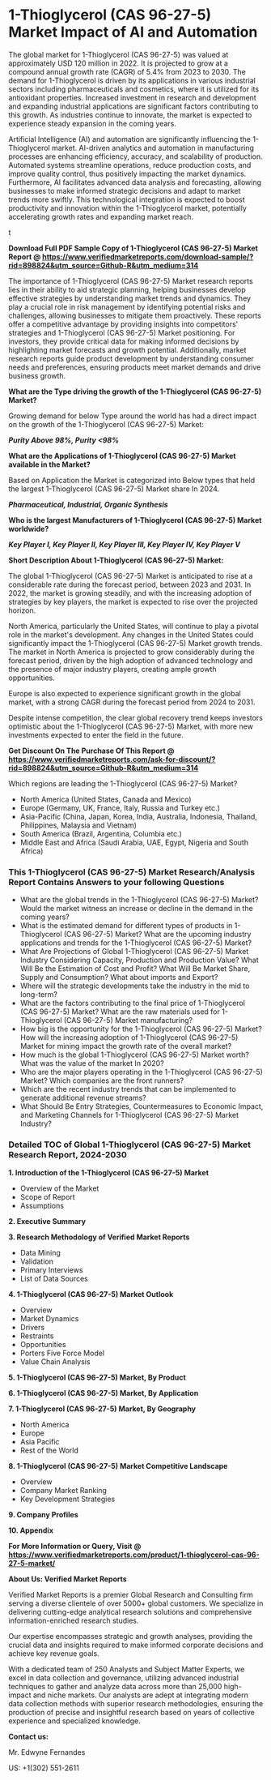 <meta name="title" content="Global 1-Thioglycerol (CAS 96-27-5) Market Impact of AI and Automation"><meta name="description" content="The global market for 1-Thioglycerol (CAS 96-27-5) was valued at approximately USD 120 million in 2022. It is projected to grow at a compound annual growth rate (CAGR)"><meta name="title" content="1-Thioglycerol (CAS 96-27-5) Market Size, Share, Scope, Trends, Growth, Opportunities, Analysis, Forecast"><h1>1-Thioglycerol (CAS 96-27-5) Market Impact of AI and Automation</h1><p>The global market for 1-Thioglycerol (CAS 96-27-5) was valued at approximately USD 120 million in 2022. It is projected to grow at a compound annual growth rate (CAGR) of 5.4% from 2023 to 2030. The demand for 1-Thioglycerol is driven by its applications in various industrial sectors including pharmaceuticals and cosmetics, where it is utilized for its antioxidant properties. Increased investment in research and development and expanding industrial applications are significant factors contributing to this growth. As industries continue to innovate, the market is expected to experience steady expansion in the coming years.</p><p>Artificial Intelligence (AI) and automation are significantly influencing the 1-Thioglycerol market. AI-driven analytics and automation in manufacturing processes are enhancing efficiency, accuracy, and scalability of production. Automated systems streamline operations, reduce production costs, and improve quality control, thus positively impacting the market dynamics. Furthermore, AI facilitates advanced data analysis and forecasting, allowing businesses to make informed strategic decisions and adapt to market trends more swiftly. This technological integration is expected to boost productivity and innovation within the 1-Thioglycerol market, potentially accelerating growth rates and expanding market reach.</p>t</p><p id="" class=""><strong>Download Full PDF Sample Copy of 1-Thioglycerol (CAS 96-27-5) Market Report @ <a href="https://www.verifiedmarketreports.com/download-sample/?rid=898824&utm_source=Github-R&utm_medium=314" target="_blank">https://www.verifiedmarketreports.com/download-sample/?rid=898824&utm_source=Github-R&utm_medium=314</a></strong></p><p>The importance of&nbsp;1-Thioglycerol (CAS 96-27-5) Market research reports lies in their ability to aid strategic planning, helping businesses develop effective strategies by understanding market trends and dynamics. They play a crucial role in risk management by identifying potential risks and challenges, allowing businesses to mitigate them proactively. These reports offer a competitive advantage by providing insights into competitors' strategies and 1-Thioglycerol (CAS 96-27-5) Market positioning. For investors, they provide critical data for making informed decisions by highlighting market forecasts and growth potential. Additionally, market research reports guide product development by understanding consumer needs and preferences, ensuring products meet market demands and drive business growth.</p><p><strong>What are the&nbsp;Type driving the growth of the 1-Thioglycerol (CAS 96-27-5) Market?</strong></p><p id="" class="">Growing demand for below Type around the world has had a direct impact on the growth of the 1-Thioglycerol (CAS 96-27-5) Market:</p><em><strong>Purity Above 98%, Purity <98%</strong></em></p><strong>What are the&nbsp;Applications&nbsp;of 1-Thioglycerol (CAS 96-27-5) Market available in the Market?</strong></p><p id="" class="">Based on Application the Market is categorized into Below types that held the largest 1-Thioglycerol (CAS 96-27-5) Market share In 2024.</p><em><strong>Pharmaceutical, Industrial, Organic Synthesis</strong></em></p><strong>Who is the largest Manufacturers of 1-Thioglycerol (CAS 96-27-5) Market worldwide?</strong></p><p><em><strong>Key Player I, Key Player II, Key Player III, Key Player IV, Key Player V</strong></em></p><p id="" class=""><strong>Short Description About 1-Thioglycerol (CAS 96-27-5) Market:</strong></p><p>The global 1-Thioglycerol (CAS 96-27-5) Market is anticipated to rise at a considerable rate during the forecast period, between 2023 and 2031. In 2022, the market is growing steadily, and with the increasing adoption of strategies by key players, the market is expected to rise over the projected horizon.</p><p>North America, particularly the United States, will continue to play a pivotal role in the market's development. Any changes in the United States could significantly impact the 1-Thioglycerol (CAS 96-27-5) Market growth trends. The market in North America is projected to grow considerably during the forecast period, driven by the high adoption of advanced technology and the presence of major industry players, creating ample growth opportunities.</p><p>Europe is also expected to experience significant growth in the global market, with a strong CAGR during the forecast period from 2024 to 2031.</p><p>Despite intense competition, the clear global recovery trend keeps investors optimistic about the 1-Thioglycerol (CAS 96-27-5) Market, with more new investments expected to enter the field in the future.</p><p id="" class=""><strong>Get Discount On The Purchase Of This Report @ <a href="https://www.verifiedmarketreports.com/ask-for-discount/?rid=898824&utm_source=Github-R&utm_medium=314" target="_blank">https://www.verifiedmarketreports.com/ask-for-discount/?rid=898824&utm_source=Github-R&utm_medium=314</a></strong></p>Which regions are leading the 1-Thioglycerol (CAS 96-27-5) Market?</p><ul><li>North America (United States, Canada and Mexico)</li><li>Europe (Germany, UK, France, Italy, Russia and Turkey etc.)</li><li>Asia-Pacific (China, Japan, Korea, India, Australia, Indonesia, Thailand, Philippines, Malaysia and Vietnam)</li><li>South America (Brazil, Argentina, Columbia etc.)</li><li>Middle East and Africa (Saudi Arabia, UAE, Egypt, Nigeria and South Africa)</li></ul><h3 id="" class="">This 1-Thioglycerol (CAS 96-27-5) Market Research/Analysis Report Contains Answers to your following Questions</h3><ul><li>What are the global trends in the 1-Thioglycerol (CAS 96-27-5) Market? Would the market witness an increase or decline in the demand in the coming years?</li><li>What is the estimated demand for different types of products in 1-Thioglycerol (CAS 96-27-5) Market? What are the upcoming industry applications and trends for the 1-Thioglycerol (CAS 96-27-5) Market?</li><li>What Are Projections of Global 1-Thioglycerol (CAS 96-27-5) Market Industry Considering Capacity, Production and Production Value? What Will Be the Estimation of Cost and Profit? What Will Be Market Share, Supply and Consumption? What about imports and Export?</li><li>Where will the strategic developments take the industry in the mid to long-term?</li><li>What are the factors contributing to the final price of 1-Thioglycerol (CAS 96-27-5) Market? What are the raw materials used for 1-Thioglycerol (CAS 96-27-5) Market manufacturing?</li><li>How big is the opportunity for the 1-Thioglycerol (CAS 96-27-5) Market? How will the increasing adoption of 1-Thioglycerol (CAS 96-27-5) Market for mining impact the growth rate of the overall market?</li><li>How much is the global 1-Thioglycerol (CAS 96-27-5) Market worth? What was the value of the market In 2020?</li><li>Who are the major players operating in the 1-Thioglycerol (CAS 96-27-5) Market? Which companies are the front runners?</li><li>Which are the recent industry trends that can be implemented to generate additional revenue streams?</li><li>What Should Be Entry Strategies, Countermeasures to Economic Impact, and Marketing Channels for 1-Thioglycerol (CAS 96-27-5) Market Industry?</li></ul><h3 id="" class="">Detailed TOC of Global 1-Thioglycerol (CAS 96-27-5) Market Research Report, 2024-2030</h3><p id="" class=""><strong>1. Introduction of the 1-Thioglycerol (CAS 96-27-5) Market</strong></p><ul><li>Overview of the Market</li><li>Scope of Report</li><li>Assumptions</li></ul><p id="" class=""><strong>2. Executive Summary</strong></p><p id="" class=""><strong>3. Research Methodology of Verified Market Reports</strong></p><ul><li>Data Mining</li><li>Validation</li><li>Primary Interviews</li><li>List of Data Sources</li></ul><p id="" class=""><strong>4. 1-Thioglycerol (CAS 96-27-5) Market Outlook</strong></p><ul><li>Overview</li><li>Market Dynamics</li><li>Drivers</li><li>Restraints</li><li>Opportunities</li><li>Porters Five Force Model</li><li>Value Chain Analysis</li></ul><p id="" class=""><strong>5. 1-Thioglycerol (CAS 96-27-5) Market, By Product</strong></p><p id="" class=""><strong>6. 1-Thioglycerol (CAS 96-27-5) Market, By Application</strong></p><p id="" class=""><strong>7. 1-Thioglycerol (CAS 96-27-5) Market, By Geography</strong></p><ul><li>North America</li><li>Europe</li><li>Asia Pacific</li><li>Rest of the World</li></ul><p id="" class=""><strong>8. 1-Thioglycerol (CAS 96-27-5) Market Competitive Landscape</strong></p><ul><li>Overview</li><li>Company Market Ranking</li><li>Key Development Strategies</li></ul><p id="" class=""><strong>9. Company Profiles</strong></p><p id="" class=""><strong>10. Appendix</strong></p><p id="" class=""><strong>For More Information or Query, Visit @ <a href="https://www.verifiedmarketreports.com/product/1-thioglycerol-cas-96-27-5-market/" target="_blank">https://www.verifiedmarketreports.com/product/1-thioglycerol-cas-96-27-5-market/</a></strong></p><p id="" class=""><strong>About Us: Verified Market Reports</strong></p><p id="" class="">Verified Market Reports is a premier Global Research and Consulting firm serving a diverse clientele of over 5000+ global customers. We specialize in delivering cutting-edge analytical research solutions and comprehensive information-enriched research studies.</p><p id="" class="">Our expertise encompasses strategic and growth analyses, providing the crucial data and insights required to make informed corporate decisions and achieve key revenue goals.</p><p id="" class="">With a dedicated team of 250 Analysts and Subject Matter Experts, we excel in data collection and governance, utilizing advanced industrial techniques to gather and analyze data across more than 25,000 high-impact and niche markets. Our analysts are adept at integrating modern data collection methods with superior research methodologies, ensuring the production of precise and insightful research based on years of collective experience and specialized knowledge.</p><p id="" class=""><strong>Contact us:</strong></p><p id="" class="">Mr. Edwyne Fernandes</p><p id="" class="">US: +1(302) 551-2611</p>